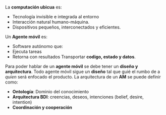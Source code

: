 La **computación ubicua** es:
- Tecnología invisible e integrada al entorno
- Interacción natural humano-máquina.
- Dispositivos pequeños, interconectados y eficientes.

Un **Agente móvil** es:
- Software autónomo que:
- Ejecuta tareas
- Retorna con resultados
Transportar **codigo, estado y datos**.

Para poder hablar de un **agente móvil** se debe tener un **diseño y arquitectura**. Todo agente móvil sigue un **diseño** tal que guié el rumbo de a _quien_ será enfocado el producto. 
La arquitectura de un **AM** se puede definir como:
- **Ontología**: Dominio del conocimiento
- **Arquitectura BDI**: creencias, deseos, intenciones (belief, desire, intention)
- **Coordinación y cooperación**
